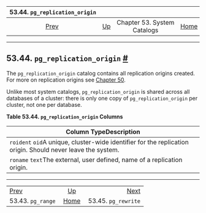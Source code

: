 <!--?xml version="1.0" encoding="UTF-8" standalone="no"?-->

|          53.44. `pg_replication_origin`          |                                                   |                             |                                                       |                                                      |
| :----------------------------------------------: | :------------------------------------------------ | :-------------------------: | ----------------------------------------------------: | ---------------------------------------------------: |
| [Prev](catalog-pg-range.html "53.43. pg_range")  | [Up](catalogs.html "Chapter 53. System Catalogs") | Chapter 53. System Catalogs | [Home](index.html "PostgreSQL 17devel Documentation") |  [Next](catalog-pg-rewrite.html "53.45. pg_rewrite") |

***

## 53.44. `pg_replication_origin` [#](#CATALOG-PG-REPLICATION-ORIGIN)

The `pg_replication_origin` catalog contains all replication origins created. For more on replication origins see [Chapter 50](replication-origins.html "Chapter 50. Replication Progress Tracking").

Unlike most system catalogs, `pg_replication_origin` is shared across all databases of a cluster: there is only one copy of `pg_replication_origin` per cluster, not one per database.

**Table 53.44. `pg_replication_origin` Columns**

| Column TypeDescription                                                                                      |
| ----------------------------------------------------------------------------------------------------------- |
| `roident` `oid`A unique, cluster-wide identifier for the replication origin. Should never leave the system. |
| `roname` `text`The external, user defined, name of a replication origin.                                    |

***

|                                                  |                                                       |                                                      |
| :----------------------------------------------- | :---------------------------------------------------: | ---------------------------------------------------: |
| [Prev](catalog-pg-range.html "53.43. pg_range")  |   [Up](catalogs.html "Chapter 53. System Catalogs")   |  [Next](catalog-pg-rewrite.html "53.45. pg_rewrite") |
| 53.43. `pg_range`                                | [Home](index.html "PostgreSQL 17devel Documentation") |                                  53.45. `pg_rewrite` |
